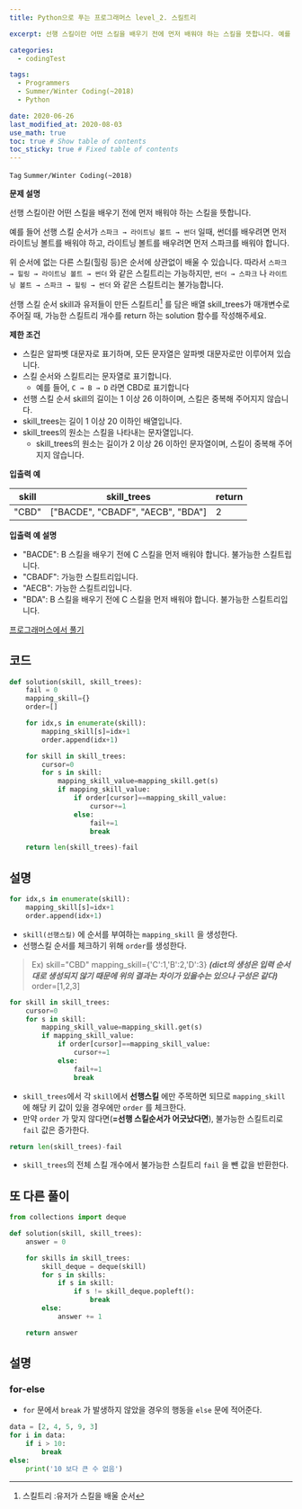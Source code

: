 ```yaml
---
title: Python으로 푸는 프로그래머스 level_2. 스킬트리

excerpt: 선행 스킬이란 어떤 스킬을 배우기 전에 먼저 배워야 하는 스킬을 뜻합니다. 예를 들어 선행 스킬 순서가 ```스파크 → 라이트닝 볼트 → 썬더``` 일때, 썬더를 배우려면 먼저 라이트닝 볼트를 배워야 하고, 라이트닝 볼트를 배우려면 먼저 스파크를 배워야 합니다.

categories:
  - codingTest

tags:
  - Programmers
  - Summer/Winter Coding(~2018)
  - Python

date: 2020-06-26
last_modified_at: 2020-08-03
use_math: true
toc: true # Show table of contents
toc_sticky: true # Fixed table of contents
---
```


`Tag` `Summer/Winter Coding(~2018) `<br>

**문제 설명**

선행 스킬이란 어떤 스킬을 배우기 전에 먼저 배워야 하는 스킬을 뜻합니다.

예를 들어 선행 스킬 순서가 ```스파크 → 라이트닝 볼트 → 썬더``` 일때, 썬더를 배우려면 먼저 라이트닝 볼트를 배워야 하고, 라이트닝 볼트를 배우려면 먼저 스파크를 배워야 합니다.

위 순서에 없는 다른 스킬(힐링 등)은 순서에 상관없이 배울 수 있습니다. 따라서 ```스파크 → 힐링 → 라이트닝 볼트 → 썬더``` 와 같은 스킬트리는 가능하지만, ```썬더 → 스파크``` 나 ```라이트닝 볼트 → 스파크 → 힐링 → 썬더``` 와 같은 스킬트리는 불가능합니다.

선행 스킬 순서 skill과 유저들이 만든 스킬트리[^1] 를 담은 배열 skill_trees가 매개변수로 주어질 때, 가능한 스킬트리 개수를 return 하는 solution 함수를 작성해주세요.

**제한 조건**

- 스킬은 알파벳 대문자로 표기하며, 모든 문자열은 알파벳 대문자로만 이루어져 있습니다.
- 스킬 순서와 스킬트리는 문자열로 표기합니다.
   - 예를 들어, ```C → B → D``` 라면 CBD로 표기합니다
- 선행 스킬 순서 skill의 길이는 1 이상 26 이하이며, 스킬은 중복해 주어지지 않습니다.
- skill_trees는 길이 1 이상 20 이하인 배열입니다.
- skill_trees의 원소는 스킬을 나타내는 문자열입니다.
  - skill_trees의 원소는 길이가 2 이상 26 이하인 문자열이며, 스킬이 중복해 주어지지 않습니다.

**입출력 예**

skill|	skill_trees	|return
--|--|--
"CBD"|	["BACDE", "CBADF", "AECB", "BDA"]|	2

**입출력 예 설명**

- "BACDE": B 스킬을 배우기 전에 C 스킬을 먼저 배워야 합니다. 불가능한 스킬트립니다.
- "CBADF": 가능한 스킬트리입니다.
- "AECB": 가능한 스킬트리입니다.
- "BDA": B 스킬을 배우기 전에 C 스킬을 먼저 배워야 합니다. 불가능한 스킬트리입니다.


[^1]:스킬트리 :유저가 스킬을 배울 순서

[프로그래머스에서 풀기](https://programmers.co.kr/learn/courses/30/lessons/49993#fn1)

## 코드
```python
def solution(skill, skill_trees):
    fail = 0
    mapping_skill={}
    order=[]

    for idx,s in enumerate(skill):
        mapping_skill[s]=idx+1
        order.append(idx+1)

    for skill in skill_trees:
        cursor=0
        for s in skill:
            mapping_skill_value=mapping_skill.get(s)
            if mapping_skill_value:
                if order[cursor]==mapping_skill_value:
                    cursor+=1
                else:
                    fail+=1
                    break

    return len(skill_trees)-fail
```

## 설명
```python
for idx,s in enumerate(skill):
    mapping_skill[s]=idx+1
    order.append(idx+1)
```

- ```skill(선행스킬)``` 에 순서를 부여하는 ```mapping_skill``` 을 생성한다.
- 선행스킬 순서를 체크하기 위해 ```order```를 생성한다.
> Ex)
 skill="CBD"
 mapping_skill={'C':1,'B':2,'D':3}
 ***(dict의 생성은 입력 순서대로 생성되지 않기 때문에 위의 결과는 차이가 있을수는 있으나 구성은 같다)***
 order=[1,2,3]

```python
for skill in skill_trees:
    cursor=0
    for s in skill:
        mapping_skill_value=mapping_skill.get(s)
        if mapping_skill_value:
            if order[cursor]==mapping_skill_value:
                cursor+=1
            else:
                fail+=1
                break
```

- ```skill_trees```에서 각 ```skill```에서 **선행스킬** 에만 주목하면 되므로  ```mapping_skill``` 에 해당 키 값이 있을 경우에만 ```order``` 를 체크한다.
- 만약 ```order``` 가 맞지 않다면(**=선행 스킬순서가 어긋났다면**), 불가능한 스킬트리로 ```fail``` 값은 증가한다.


```python
return len(skill_trees)-fail
```
- ```skill_trees```의 전체 스킬 개수에서 불가능한 스킬트리 ```fail``` 을 뺀 값을 반환한다.

## 또 다른 풀이

```python
from collections import deque

def solution(skill, skill_trees):
    answer = 0

    for skills in skill_trees:
        skill_deque = deque(skill)
        for s in skills:
            if s in skill:
                if s != skill_deque.popleft():
                    break
        else:
            answer += 1

    return answer


```

## 설명
### for-else
- ```for``` 문에서 ```break``` 가 발생하지 않았을 경우의 행동을 ```else``` 문에 적어준다.

```python
data = [2, 4, 5, 9, 3]
for i in data:
    if i > 10:
        break
else:
    print('10 보다 큰 수 없음')
```
